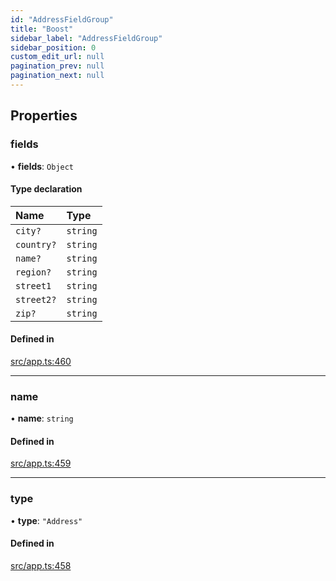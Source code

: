 ```yaml
---
id: "AddressFieldGroup"
title: "Boost"
sidebar_label: "AddressFieldGroup"
sidebar_position: 0
custom_edit_url: null
pagination_prev: null
pagination_next: null
---
```


## Properties

### fields

• **fields**: `Object`

#### Type declaration

| Name | Type |
| :------ | :------ |
| `city?` | `string` |
| `country?` | `string` |
| `name?` | `string` |
| `region?` | `string` |
| `street1` | `string` |
| `street2?` | `string` |
| `zip?` | `string` |

#### Defined in

[src/app.ts:460](https://github.com/yolmio/boost/blob/5cada48/src/app.ts#L460)

___

### name

• **name**: `string`

#### Defined in

[src/app.ts:459](https://github.com/yolmio/boost/blob/5cada48/src/app.ts#L459)

___

### type

• **type**: ``"Address"``

#### Defined in

[src/app.ts:458](https://github.com/yolmio/boost/blob/5cada48/src/app.ts#L458)
